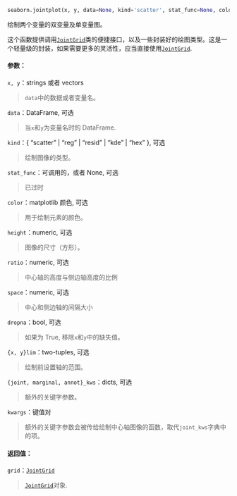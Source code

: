 ```py
seaborn.jointplot(x, y, data=None, kind='scatter', stat_func=None, color=None, height=6, ratio=5, space=0.2, dropna=True, xlim=None, ylim=None, joint_kws=None, marginal_kws=None, annot_kws=None, **kwargs)
```

绘制两个变量的双变量及单变量图。

这个函数提供调用[`JointGrid`](https://seaborn.apachecn.org/#/seaborn.JointGrid.html?id=seaborn.jointgrid)类的便捷接口，以及一些封装好的绘图类型。这是一个轻量级的封装，如果需要更多的灵活性，应当直接使用[`JointGrid`](https://seaborn.apachecn.org/#/seaborn.JointGrid.html?id=seaborn.jointgrid).

#### 参数：
`x, y`：strings 或者 vectors

> `data`中的数据或者变量名。

`data`：DataFrame, 可选

> 当`x`和`y`为变量名时的 DataFrame.

`kind`：{ “scatter” | “reg” | “resid” | “kde” | “hex” }, 可选

> 绘制图像的类型。

`stat_func`：可调用的，或者 None, 可选

> 已过时

`color`：matplotlib 颜色, 可选

> 用于绘制元素的颜色。

`height`：numeric, 可选

> 图像的尺寸（方形）。

`ratio`：numeric, 可选

> 中心轴的高度与侧边轴高度的比例

`space`：numeric, 可选

> 中心和侧边轴的间隔大小

`dropna`：bool, 可选

> 如果为 True, 移除`x`和`y`中的缺失值。

`{x, y}lim`：two-tuples, 可选

> 绘制前设置轴的范围。

`{joint, marginal, annot}_kws`：dicts, 可选

> 额外的关键字参数。

`kwargs`：键值对

> 额外的关键字参数会被传给绘制中心轴图像的函数，取代`joint_kws`字典中的项。

#### 返回值：

`grid`：[`JointGrid`](https://seaborn.apachecn.org/#/seaborn.JointGrid.html?id=seaborn.jointgrid)

> [`JointGrid`](https://seaborn.apachecn.org/#/seaborn.JointGrid.html?id=seaborn.jointgrid)对象.